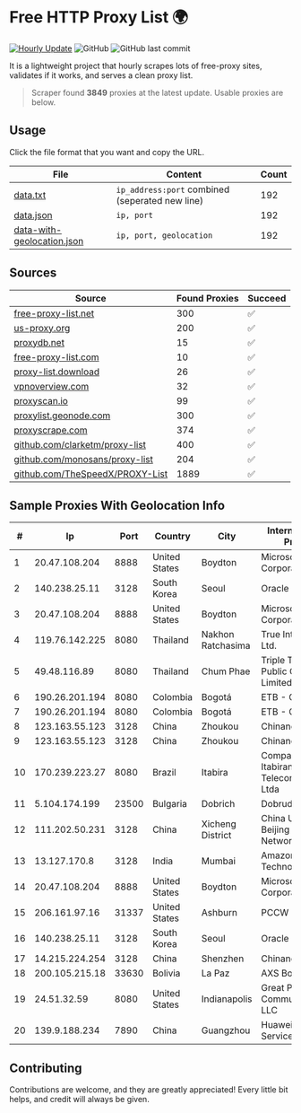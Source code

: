 
# Free HTTP Proxy List 🌍

[![Hourly Update](https://github.com/mertguvencli/http-proxy-list/actions/workflows/main.yml/badge.svg?branch=main)](https://github.com/mertguvencli/http-proxy-list/actions/workflows/main.yml)
![GitHub](https://img.shields.io/github/license/mertguvencli/http-proxy-list)
![GitHub last commit](https://img.shields.io/github/last-commit/mertguvencli/http-proxy-list)

It is a lightweight project that hourly scrapes lots of free-proxy sites, validates if it works, and serves a clean proxy list.


> Scraper found **3849** proxies at the latest update. Usable proxies are below.

## Usage

Click the file format that you want and copy the URL.


|File|Content|Count|
|----|-------|-----|
|[data.txt](https://raw.githubusercontent.com/mertguvencli/http-proxy-list/main/proxy-list/data.txt)|`ip_address:port` combined (seperated new line)|192|
|[data.json](https://raw.githubusercontent.com/mertguvencli/http-proxy-list/main/proxy-list/data.json)|`ip, port`|192|
|[data-with-geolocation.json](https://raw.githubusercontent.com/mertguvencli/http-proxy-list/main/proxy-list/data-with-geolocation.json)|`ip, port, geolocation`|192|

## Sources

|Source|Found Proxies|Succeed|
|------|-------------|-------|
|[free-proxy-list.net](https://free-proxy-list.net)|300|✅|
|[us-proxy.org](https://www.us-proxy.org)|200|✅|
|[proxydb.net](http://proxydb.net)|15|✅|
|[free-proxy-list.com](https://free-proxy-list.com/?page=&port=&type%5B%5D=http&type%5B%5D=https&up_time=0&search=Search)|10|✅|
|[proxy-list.download](https://www.proxy-list.download/HTTP)|26|✅|
|[vpnoverview.com](https://vpnoverview.com/privacy/anonymous-browsing/free-proxy-servers)|32|✅|
|[proxyscan.io](https://www.proxyscan.io)|99|✅|
|[proxylist.geonode.com](https://proxylist.geonode.com/api/proxy-list?limit=300&page=1&sort_by=lastChecked&sort_type=desc&protocols=http,https)|300|✅|
|[proxyscrape.com](https://api.proxyscrape.com/v2/?request=displayproxies&protocol=http&timeout=10000&country=all&ssl=all&anonymity=all)|374|✅|
|[github.com/clarketm/proxy-list](https://raw.githubusercontent.com/clarketm/proxy-list/master/proxy-list-raw.txt)|400|✅|
|[github.com/monosans/proxy-list](https://raw.githubusercontent.com/monosans/proxy-list/main/proxies/http.txt)|204|✅|
|[github.com/TheSpeedX/PROXY-List](https://raw.githubusercontent.com/TheSpeedX/PROXY-List/master/http.txt)|1889|✅|


## Sample Proxies With Geolocation Info

|#|Ip|Port|Country|City|Internet Service Provider|
|-|--|----|-------|----|-------------------------|
|1|20.47.108.204|8888|United States|Boydton|Microsoft Corporation|
|2|140.238.25.11|3128|South Korea|Seoul|Oracle Corporation|
|3|20.47.108.204|8888|United States|Boydton|Microsoft Corporation|
|4|119.76.142.225|8080|Thailand|Nakhon Ratchasima|True Internet Co., Ltd.|
|5|49.48.116.89|8080|Thailand|Chum Phae|Triple T Broadband Public Company Limited|
|6|190.26.201.194|8080|Colombia|Bogotá|ETB - Colombia|
|7|190.26.201.194|8080|Colombia|Bogotá|ETB - Colombia|
|8|123.163.55.123|3128|China|Zhoukou|Chinanet|
|9|123.163.55.123|3128|China|Zhoukou|Chinanet|
|10|170.239.223.27|8080|Brazil|Itabira|Companhia Itabirana TelecomunicaÔÔes Ltda|
|11|5.104.174.199|23500|Bulgaria|Dobrich|DobrudjaCable Ltd.|
|12|111.202.50.231|3128|China|Xicheng District|China Unicom Beijing Province Network|
|13|13.127.170.8|3128|India|Mumbai|Amazon Technologies Inc.|
|14|20.47.108.204|8888|United States|Boydton|Microsoft Corporation|
|15|206.161.97.16|31337|United States|Ashburn|PCCW Global, Inc.|
|16|140.238.25.11|3128|South Korea|Seoul|Oracle Corporation|
|17|14.215.224.254|3128|China|Shenzhen|Chinanet|
|18|200.105.215.18|33630|Bolivia|La Paz|AXS Bolivia S. A.|
|19|24.51.32.59|8080|United States|Indianapolis|Great Plains Communications LLC|
|20|139.9.188.234|7890|China|Guangzhou|Huawei Cloud Service data center|



## Contributing

Contributions are welcome, and they are greatly appreciated! Every
little bit helps, and credit will always be given.

